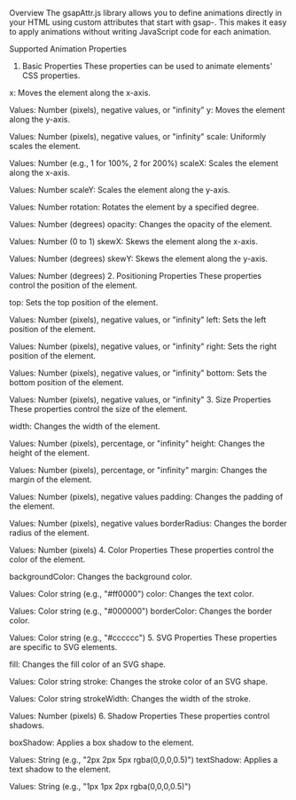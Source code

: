 Overview
The gsapAttr.js library allows you to define animations directly in your HTML using custom attributes that start with gsap-. This makes it easy to apply animations without writing JavaScript code for each animation.

Supported Animation Properties
1. Basic Properties
These properties can be used to animate elements' CSS properties.

x: Moves the element along the x-axis.

Values: Number (pixels), negative values, or "infinity"
y: Moves the element along the y-axis.

Values: Number (pixels), negative values, or "infinity"
scale: Uniformly scales the element.

Values: Number (e.g., 1 for 100%, 2 for 200%)
scaleX: Scales the element along the x-axis.

Values: Number
scaleY: Scales the element along the y-axis.

Values: Number
rotation: Rotates the element by a specified degree.

Values: Number (degrees)
opacity: Changes the opacity of the element.

Values: Number (0 to 1)
skewX: Skews the element along the x-axis.

Values: Number (degrees)
skewY: Skews the element along the y-axis.

Values: Number (degrees)
2. Positioning Properties
These properties control the position of the element.

top: Sets the top position of the element.

Values: Number (pixels), negative values, or "infinity"
left: Sets the left position of the element.

Values: Number (pixels), negative values, or "infinity"
right: Sets the right position of the element.

Values: Number (pixels), negative values, or "infinity"
bottom: Sets the bottom position of the element.

Values: Number (pixels), negative values, or "infinity"
3. Size Properties
These properties control the size of the element.

width: Changes the width of the element.

Values: Number (pixels), percentage, or "infinity"
height: Changes the height of the element.

Values: Number (pixels), percentage, or "infinity"
margin: Changes the margin of the element.

Values: Number (pixels), negative values
padding: Changes the padding of the element.

Values: Number (pixels), negative values
borderRadius: Changes the border radius of the element.

Values: Number (pixels)
4. Color Properties
These properties control the color of the element.

backgroundColor: Changes the background color.

Values: Color string (e.g., "#ff0000")
color: Changes the text color.

Values: Color string (e.g., "#000000")
borderColor: Changes the border color.

Values: Color string (e.g., "#cccccc")
5. SVG Properties
These properties are specific to SVG elements.

fill: Changes the fill color of an SVG shape.

Values: Color string
stroke: Changes the stroke color of an SVG shape.

Values: Color string
strokeWidth: Changes the width of the stroke.

Values: Number (pixels)
6. Shadow Properties
These properties control shadows.

boxShadow: Applies a box shadow to the element.

Values: String (e.g., "2px 2px 5px rgba(0,0,0,0.5)")
textShadow: Applies a text shadow to the element.

Values: String (e.g., "1px 1px 2px rgba(0,0,0,0.5)")